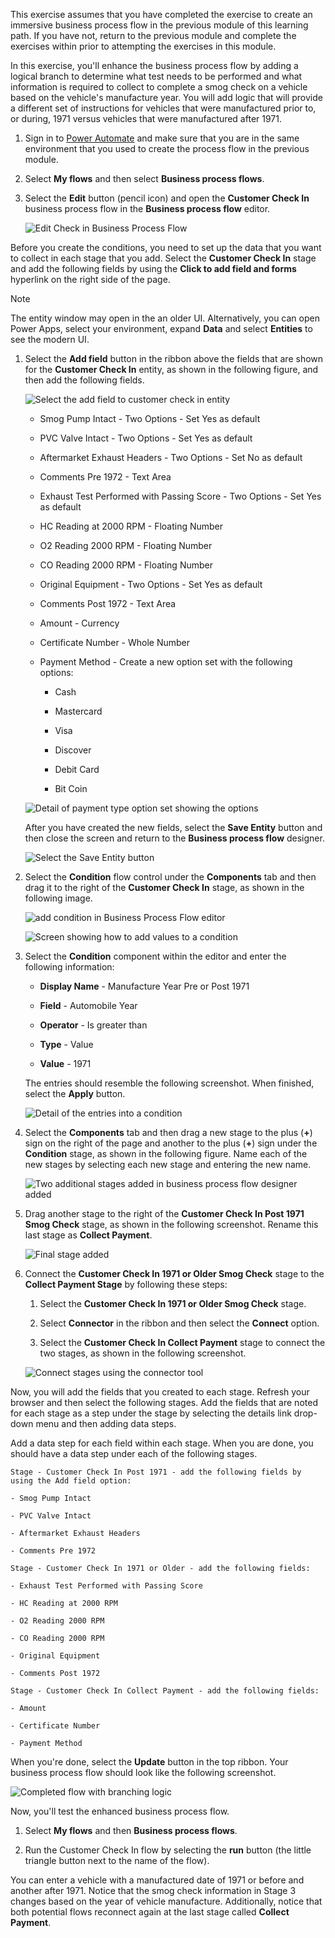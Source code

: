 This exercise assumes that you have completed the exercise to create an immersive 
business process flow in the previous module of this learning path. If
you have not, return to the previous module and complete the exercises within
prior to attempting the exercises in this module.

In this exercise, you'll enhance the business process flow by adding 
a logical branch to determine what test needs to be performed and
what information is required to collect to complete a smog check on a
vehicle based on the vehicle's manufacture year. You will add
logic that will provide a different set of instructions for vehicles
that were manufactured prior to, or during, 1971 versus vehicles that were manufactured after 1971. 

1. Sign in to [Power Automate](https://preview.flow.microsoft.com/?azure-portal=true) 
and make sure that you are in the same environment that you used to create the process flow in 
the previous module.

1. Select **My flows** and then select **Business process flows**.

1. Select the **Edit** button (pencil icon) and open the **Customer Check In** business process flow in the **Business process flow** editor.

	![Edit Check in Business Process Flow](../media/6-edit-customer-check.png)

Before you create the conditions, you need to set up the data that you want to collect in each stage that you add. Select the **Customer Check In** stage and add the following fields by using the **Click to add field and forms** hyperlink on the right side of the page.

> [!NOTE] 
> The entity window may open in the an older UI. Alternatively, you can open
> Power Apps, select your environment, expand **Data** and select **Entities**
> to see the modern UI. 
	
1.	Select the **Add field** button in the ribbon above the fields that are shown for
	the **Customer Check In** entity, as shown in the following figure, and then add the following
	fields.
	
	![Select the add field to customer check in entity](../media/14-add-field-customer-check-entity.png)
	
	- Smog Pump Intact - Two Options - Set Yes as default
		
	- PVC Valve Intact - Two Options - Set Yes as default
		
	- Aftermarket Exhaust Headers - Two Options - Set No as default
		
	- Comments Pre 1972 - Text Area
		
	- Exhaust Test Performed with Passing Score - Two Options - Set Yes as default
		
	- HC Reading at 2000 RPM - Floating Number
		
	- O2 Reading 2000 RPM - Floating Number
		
	- CO Reading 2000 RPM - Floating Number
		
	- Original Equipment - Two Options - Set Yes as default
		
	- Comments Post 1972 - Text Area
		
	- Amount - Currency
		
	- Certificate Number - Whole Number
		
	- Payment Method - Create a new option set with the following options:
	
		- Cash
			
		- Mastercard
			
		- Visa
			
		- Discover
			
		- Debit Card
			
		- Bit Coin
	
	![Detail of payment type option set showing the options](../media/15-payment-type-option-set.png)
	
	After you have created the new fields, select the **Save Entity** button and then
	close the screen and return to the **Business process flow** designer.
	
	![Select the Save Entity button](../media/16-save-entity.png)
1. Select the **Condition** flow control under the **Components** tab and then drag
it to the right of the **Customer Check In** stage, as shown in the following image.

	![add condition in Business Process Flow editor](../media/7-add-condition.png)

	![Screen showing how to add values to a condition](../media/8-adding-arguments-condition.png)

1. Select the **Condition** component within the editor and enter the following information:

	-   **Display Name** - Manufacture Year Pre or Post 1971
	
	-   **Field** - Automobile Year
	
	-   **Operator** - Is greater than
	
	-   **Type** - Value
	
	-   **Value** - 1971

	The entries should resemble the following screenshot. When finished, select
	the **Apply** button.
	
	![Detail of the entries into a condition](../media/9-detail-condition-entries.png)

1. Select the **Components** tab and then drag a new stage to the plus 
(**+**) sign on the right of the page and another to the plus (**+**) sign under the **Condition** stage, as shown in the following figure.
Name each of the new stages by selecting each new stage and entering the new name.

	![Two additional stages added in business process flow designer added](../media/10-two-additional-stages-added.png)

1. Drag another stage to the right of the **Customer Check In Post 1971 Smog Check** stage, as shown in the following screenshot. Rename this last stage as **Collect Payment**.

	![Final stage added](../media/11-add-final-stage.png)

1. Connect the **Customer Check In 1971 or Older Smog Check** stage to the **Collect Payment Stage** by following these steps:

	1. Select the **Customer Check In 1971 or Older Smog Check** stage.
	
	1. Select **Connector** in the ribbon and then select the **Connect** option.
	
	1. Select the **Customer Check In Collect Payment** stage to connect the two stages, as shown in the following screenshot.

	![Connect stages using the connector tool](../media/12-connect-stages.png)

Now, you will add the fields that you created to each stage. Refresh your
browser and then select the following stages. Add the fields that are noted for each 
stage as a step under the stage by selecting the details link drop-down menu
and then adding data steps. 

Add a data step for each field within each stage. When you are done, you 
should have a data step under each of the following stages.

	Stage - Customer Check In Post 1971 - add the following fields by using the Add field option:	

	- Smog Pump Intact
			
	- PVC Valve Intact
			
	- Aftermarket Exhaust Headers
			
	- Comments Pre 1972

	Stage - Customer Check In 1971 or Older - add the following fields:

	- Exhaust Test Performed with Passing Score

	- HC Reading at 2000 RPM

	- O2 Reading 2000 RPM

	- CO Reading 2000 RPM

	- Original Equipment

	- Comments Post 1972

	Stage - Customer Check In Collect Payment - add the following fields:

	- Amount

	- Certificate Number

	- Payment Method

When you're done, select the **Update** button in the top ribbon.
Your business process flow should look like the following screenshot.
	
![Completed flow with branching logic](../media/17-completed-flow-branching-logic.png)

Now, you'll test the enhanced business process flow. 

1. Select **My flows** and then **Business process flows**.

1. Run the Customer Check In flow by selecting the **run**
button (the little triangle button next to the name of the flow).

You can enter a vehicle with a manufactured date of 1971 or before 
and another after 1971. Notice that the smog check information in Stage 3
changes based on the year of vehicle manufacture. Additionally, notice that both 
potential flows reconnect again at the last stage called **Collect Payment**.
